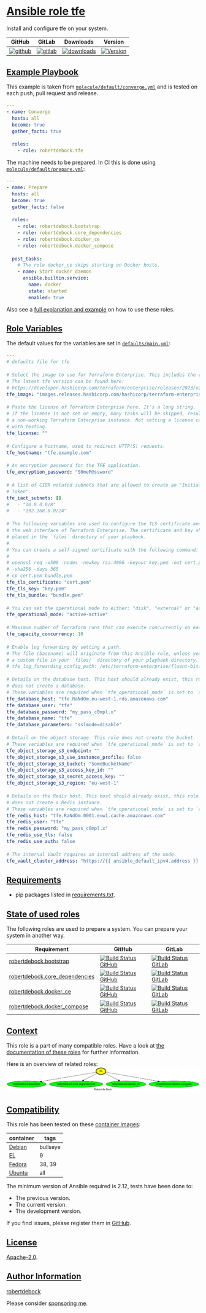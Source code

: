 # [Ansible role tfe](#tfe)

Install and configure tfe on your system.

|GitHub|GitLab|Downloads|Version|
|------|------|---------|-------|
|[![github](https://github.com/robertdebock/ansible-role-tfe/workflows/Ansible%20Molecule/badge.svg)](https://github.com/robertdebock/ansible-role-tfe/actions)|[![gitlab](https://gitlab.com/robertdebock-iac/ansible-role-tfe/badges/master/pipeline.svg)](https://gitlab.com/robertdebock-iac/ansible-role-tfe)|[![downloads](https://img.shields.io/ansible/role/d/robertdebock/tfe)](https://galaxy.ansible.com/robertdebock/tfe)|[![Version](https://img.shields.io/github/release/robertdebock/ansible-role-tfe.svg)](https://github.com/robertdebock/ansible-role-tfe/releases/)|

## [Example Playbook](#example-playbook)

This example is taken from [`molecule/default/converge.yml`](https://github.com/robertdebock/ansible-role-tfe/blob/master/molecule/default/converge.yml) and is tested on each push, pull request and release.

```yaml
---
- name: Converge
  hosts: all
  become: true
  gather_facts: true

  roles:
    - role: robertdebock.tfe
```

The machine needs to be prepared. In CI this is done using [`molecule/default/prepare.yml`](https://github.com/robertdebock/ansible-role-tfe/blob/master/molecule/default/prepare.yml):

```yaml
---
- name: Prepare
  hosts: all
  become: true
  gather_facts: false

  roles:
    - role: robertdebock.bootstrap
    - role: robertdebock.core_dependencies
    - role: robertdebock.docker_ce
    - role: robertdebock.docker_compose

  post_tasks:
    # The role docker_ce skips starting on Docker hosts.
    - name: Start docker daemon
      ansible.builtin.service:
        name: docker
        state: started
        enabled: true
```

Also see a [full explanation and example](https://robertdebock.nl/how-to-use-these-roles.html) on how to use these roles.

## [Role Variables](#role-variables)

The default values for the variables are set in [`defaults/main.yml`](https://github.com/robertdebock/ansible-role-tfe/blob/master/defaults/main.yml):

```yaml
---
# defaults file for tfe

# Select the image to use for Terraform Enterprise. This includes the version.
# The latest tfe version can be found here:
# https://developer.hashicorp.com/terraform/enterprise/releases/2023/v202303-1
tfe_image: "images.releases.hashicorp.com/hashicorp/terraform-enterprise:v202309-1"

# Paste the license of Terraform Enterprise here. It's a long string.
# If the license is not set or empty, many tasks will be skipped, resulting in
# a non-working Terraform Enterprise instance. Not setting a license can help
# with testing.
tfe_license: ""

# Configure a hostname, used to redirect HTTP(S) requests.
tfe_hostname: "tfe.example.com"

# An encryption password for the TFE application.
tfe_encryption_password: "S0meP@ssword"

# A list of CIDR notated subnets that are allowed to create an "Initial Admin
# Token".
tfe_iact_subnets: []
#   - "10.0.0.0/8"
#   - "192.168.0.0/24"

# The following variables are used to configure the TLS certificate and key for
# the web interface of Terraform Enterprise. The certificate and key should be
# placed in the `files` directory of your playbook.
#
# You can create a self-signed certificate with the following command:
#
# openssl req -x509 -nodes -newkey rsa:4096 -keyout key.pem -out cert.pem \
# -sha256 -days 365
# cp cert.pem bundle.pem
tfe_tls_certificate: "cert.pem"
tfe_tls_key: "key.pem"
tfe_tls_bundle: "bundle.pem"

# You can set the operational mode to either: "disk", "external" or "active-active".
tfe_operational_mode: "active-active"

# Maximum number of Terraform runs that can execute concurrently on each Terraform Enterprise node.
tfe_capacity_concurrency: 10

# Enable log forwarding by setting a path.
# The file (basename) will originate from this Ansible role, unless you have
# a custom file in your `files/` directory of your playbook directory.
# tfe_log_forwarding_config_path: /etc/terraform-enterprise/fluent-bit/fluent-bit.conf

# Details on the database host. This host should already exist, this role
# does not create a database.
# These variables are required when `tfe_operational_mode` is set to `active-active` or `external`.
tfe_database_host: "tfe.RaNdOm.eu-west-1.rds.amazonaws.com"
tfe_database_user: "tfe"
tfe_database_password: "my_pass_c0mpl.x"
tfe_database_name: "tfe"
tfe_database_parameters: "sslmode=disable"

# Detail on the object storage. This role does not create the bucket.
# These variables are required when `tfe_operational_mode` is set to `active-active` or `external`.
tfe_object_storage_s3_endpoint: ""
tfe_object_storage_s3_use_instance_profile: false
tfe_object_storage_s3_bucket: "SomeBucketName"
tfe_object_storage_s3_access_key_id: ""
tfe_object_storage_s3_secret_access_key: ""
tfe_object_storage_s3_region: "eu-west-1"

# Details on the Redis host. This host should already exist, this role
# does not create a Redis instance.
# These variables are required when `tfe_operational_mode` is set to `active-active`.
tfe_redis_host: "tfe.RaNdOm.0001.euw1.cache.amazonaws.com"
tfe_redis_user: "tfe"
tfe_redis_password: "my_pass_c0mpl.x"
tfe_redis_use_tls: false
tfe_redis_use_auth: false

# The internal Vault requires an internal address of the node.
tfe_vault_cluster_address: "https://{{ ansible_default_ipv4.address }}:8201"
```

## [Requirements](#requirements)

- pip packages listed in [requirements.txt](https://github.com/robertdebock/ansible-role-tfe/blob/master/requirements.txt).

## [State of used roles](#state-of-used-roles)

The following roles are used to prepare a system. You can prepare your system in another way.

| Requirement | GitHub | GitLab |
|-------------|--------|--------|
|[robertdebock.bootstrap](https://galaxy.ansible.com/robertdebock/bootstrap)|[![Build Status GitHub](https://github.com/robertdebock/ansible-role-bootstrap/workflows/Ansible%20Molecule/badge.svg)](https://github.com/robertdebock/ansible-role-bootstrap/actions)|[![Build Status GitLab](https://gitlab.com/robertdebock-iac/ansible-role-bootstrap/badges/master/pipeline.svg)](https://gitlab.com/robertdebock-iac/ansible-role-bootstrap)|
|[robertdebock.core_dependencies](https://galaxy.ansible.com/robertdebock/core_dependencies)|[![Build Status GitHub](https://github.com/robertdebock/ansible-role-core_dependencies/workflows/Ansible%20Molecule/badge.svg)](https://github.com/robertdebock/ansible-role-core_dependencies/actions)|[![Build Status GitLab](https://gitlab.com/robertdebock-iac/ansible-role-core_dependencies/badges/master/pipeline.svg)](https://gitlab.com/robertdebock-iac/ansible-role-core_dependencies)|
|[robertdebock.docker_ce](https://galaxy.ansible.com/robertdebock/docker_ce)|[![Build Status GitHub](https://github.com/robertdebock/ansible-role-docker_ce/workflows/Ansible%20Molecule/badge.svg)](https://github.com/robertdebock/ansible-role-docker_ce/actions)|[![Build Status GitLab](https://gitlab.com/robertdebock-iac/ansible-role-docker_ce/badges/master/pipeline.svg)](https://gitlab.com/robertdebock-iac/ansible-role-docker_ce)|
|[robertdebock.docker_compose](https://galaxy.ansible.com/robertdebock/docker_compose)|[![Build Status GitHub](https://github.com/robertdebock/ansible-role-docker_compose/workflows/Ansible%20Molecule/badge.svg)](https://github.com/robertdebock/ansible-role-docker_compose/actions)|[![Build Status GitLab](https://gitlab.com/robertdebock-iac/ansible-role-docker_compose/badges/master/pipeline.svg)](https://gitlab.com/robertdebock-iac/ansible-role-docker_compose)|

## [Context](#context)

This role is a part of many compatible roles. Have a look at [the documentation of these roles](https://robertdebock.nl/) for further information.

Here is an overview of related roles:
![dependencies](https://raw.githubusercontent.com/robertdebock/ansible-role-tfe/png/requirements.png "Dependencies")

## [Compatibility](#compatibility)

This role has been tested on these [container images](https://hub.docker.com/u/robertdebock):

|container|tags|
|---------|----|
|[Debian](https://hub.docker.com/r/robertdebock/debian)|bullseye|
|[EL](https://hub.docker.com/r/robertdebock/enterpriselinux)|9|
|[Fedora](https://hub.docker.com/r/robertdebock/fedora)|38, 39|
|[Ubuntu](https://hub.docker.com/r/robertdebock/ubuntu)|all|

The minimum version of Ansible required is 2.12, tests have been done to:

- The previous version.
- The current version.
- The development version.

If you find issues, please register them in [GitHub](https://github.com/robertdebock/ansible-role-tfe/issues).

## [License](#license)

[Apache-2.0](https://github.com/robertdebock/ansible-role-tfe/blob/master/LICENSE).

## [Author Information](#author-information)

[robertdebock](https://robertdebock.nl/)

Please consider [sponsoring me](https://github.com/sponsors/robertdebock).
